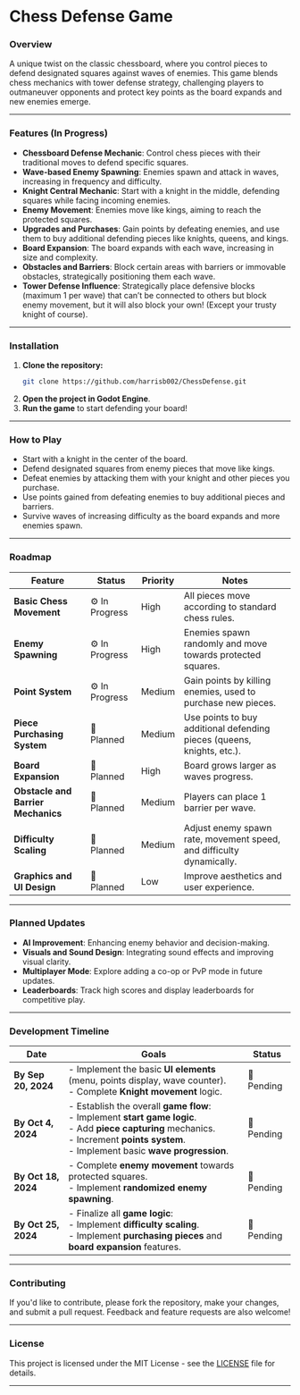 # **Chess Defense Game**

### **Overview**

A unique twist on the classic chessboard, where you control pieces to defend designated squares against waves of enemies. This game blends chess mechanics with tower defense strategy, challenging players to outmaneuver opponents and protect key points as the board expands and new enemies emerge.

---

### **Features (In Progress)**

- **Chessboard Defense Mechanic**: Control chess pieces with their traditional moves to defend specific squares.
- **Wave-based Enemy Spawning**: Enemies spawn and attack in waves, increasing in frequency and difficulty.
- **Knight Central Mechanic**: Start with a knight in the middle, defending squares while facing incoming enemies.
- **Enemy Movement**: Enemies move like kings, aiming to reach the protected squares.
- **Upgrades and Purchases**: Gain points by defeating enemies, and use them to buy additional defending pieces like knights, queens, and kings.
- **Board Expansion**: The board expands with each wave, increasing in size and complexity.
- **Obstacles and Barriers**: Block certain areas with barriers or immovable obstacles, strategically positioning them each wave.
- **Tower Defense Influence**: Strategically place defensive blocks (maximum 1 per wave) that can’t be connected to others but block enemy movement, but it will also block your own! (Except your trusty knight of course).

---

### **Installation**

1. **Clone the repository:**
   ```bash
   git clone https://github.com/harrisb002/ChessDefense.git
   ```
2. **Open the project in Godot Engine**.
3. **Run the game** to start defending your board!

---

### **How to Play**

- Start with a knight in the center of the board.
- Defend designated squares from enemy pieces that move like kings.
- Defeat enemies by attacking them with your knight and other pieces you purchase.
- Use points gained from defeating enemies to buy additional pieces and barriers.
- Survive waves of increasing difficulty as the board expands and more enemies spawn.

---

### **Roadmap**

| Feature                            | Status         | Priority | Notes                                                                  |
| ---------------------------------- | -------------- | -------- | ---------------------------------------------------------------------- |
| **Basic Chess Movement**           | ⚙️ In Progress | High     | All pieces move according to standard chess rules.                     |
| **Enemy Spawning**                 | ⚙️ In Progress | High     | Enemies spawn randomly and move towards protected squares.             |
| **Point System**                   | ⚙️ In Progress | Medium   | Gain points by killing enemies, used to purchase new pieces.           |
| **Piece Purchasing System**        | 🔲 Planned     | Medium   | Use points to buy additional defending pieces (queens, knights, etc.). |
| **Board Expansion**                | 🔲 Planned     | High     | Board grows larger as waves progress.                                  |
| **Obstacle and Barrier Mechanics** | 🔲 Planned     | Medium   | Players can place 1 barrier per wave.                                  |
| **Difficulty Scaling**             | 🔲 Planned     | Medium   | Adjust enemy spawn rate, movement speed, and difficulty dynamically.   |
| **Graphics and UI Design**         | 🔲 Planned     | Low      | Improve aesthetics and user experience.                                |

---

### **Planned Updates**

- **AI Improvement**: Enhancing enemy behavior and decision-making.
- **Visuals and Sound Design**: Integrating sound effects and improving visual clarity.
- **Multiplayer Mode**: Explore adding a co-op or PvP mode in future updates.
- **Leaderboards**: Track high scores and display leaderboards for competitive play.

---

### **Development Timeline**

| **Date**           | **Goals**                                                                                               | **Status**     |
|--------------------|--------------------------------------------------------------------------------------------------------|----------------|
| **By Sep 20, 2024** | - Implement the basic **UI elements** (menu, points display, wave counter). <br> - Complete **Knight movement** logic.    | 🔲 Pending    |
| **By Oct 4, 2024**  | - Establish the overall **game flow**: <br> - Implement **start game logic**. <br> - Add **piece capturing** mechanics. <br> - Increment **points system**. <br> - Implement basic **wave progression**.   | 🔲 Pending    |
| **By Oct 18, 2024** | - Complete **enemy movement** towards protected squares. <br> - Implement **randomized enemy spawning**.   | 🔲 Pending    |
| **By Oct 25, 2024** | - Finalize all **game logic**: <br> - Implement **difficulty scaling**. <br> - Implement **purchasing pieces** and **board expansion** features.  | 🔲 Pending    |

---

### **Contributing**

If you'd like to contribute, please fork the repository, make your changes, and submit a pull request. Feedback and feature requests are also welcome!

---

### **License**

This project is licensed under the MIT License - see the [LICENSE](LICENSE) file for details.

---
